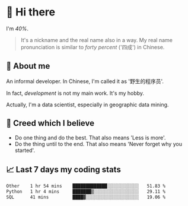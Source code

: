 # 👋 Hi there

I'm *40%*.

> It's a nickname and the real name also in a way.
> My real name pronunciation is similar to *forty percent* ('四成') in Chinese.

## :speech_balloon: About me

An informal developer. In Chinese, I'm called it as '野生的程序员'.

In fact, _development_ is not my main work. It's my hobby.

Actually, I'm a data scientist, especially in geographic data mining.

## :see_no_evil: Creed which I believe

- Do one thing and do the best. That also means 'Less is more'.
- Do the thing until to the end. That also means 'Never forget why you started'.

## :chart_with_upwards_trend: Last 7 days my coding stats

<!--START_SECTION:waka-->

```txt
Other    1 hr 54 mins    █████████████░░░░░░░░░░░░   51.83 %
Python   1 hr 4 mins     ███████▒░░░░░░░░░░░░░░░░░   29.11 %
SQL      41 mins         ████▓░░░░░░░░░░░░░░░░░░░░   19.06 %
```

<!--END_SECTION:waka-->
